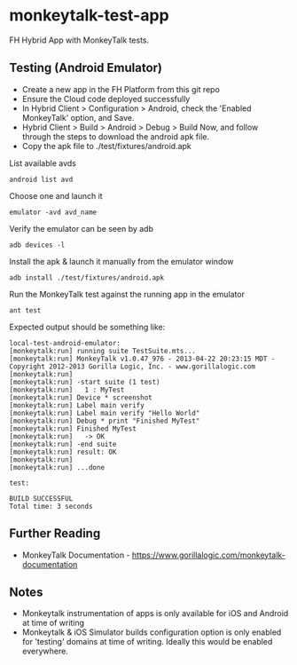 monkeytalk-test-app
===================

FH Hybrid App with MonkeyTalk tests.

Testing (Android Emulator)
-------

* Create a new app in the FH Platform from this git repo
* Ensure the Cloud code deployed successfully
* In Hybrid Client > Configuration > Android, check the 'Enabled MonkeyTalk' option, and Save.
* Hybrid Client > Build > Android > Debug > Build Now, and follow through the steps to download the android apk file.
* Copy the apk file to ./test/fixtures/android.apk

List available avds

    android list avd

Choose one and launch it

    emulator -avd avd_name

Verify the emulator can be seen by adb

    adb devices -l

Install the apk & launch it manually from the emulator window

    adb install ./test/fixtures/android.apk

Run the MonkeyTalk test against the running app in the emulator

    ant test

Expected output should be something like:

    local-test-android-emulator:
    [monkeytalk:run] running suite TestSuite.mts...
    [monkeytalk:run] MonkeyTalk v1.0.47_976 - 2013-04-22 20:23:15 MDT - Copyright 2012-2013 Gorilla Logic, Inc. - www.gorillalogic.com
    [monkeytalk:run]
    [monkeytalk:run] -start suite (1 test)
    [monkeytalk:run]   1 : MyTest
    [monkeytalk:run] Device * screenshot
    [monkeytalk:run] Label main verify
    [monkeytalk:run] Label main verify "Hello World"
    [monkeytalk:run] Debug * print "Finished MyTest"
    [monkeytalk:run] Finished MyTest
    [monkeytalk:run]   -> OK
    [monkeytalk:run] -end suite
    [monkeytalk:run] result: OK
    [monkeytalk:run]
    [monkeytalk:run] ...done

    test:

    BUILD SUCCESSFUL
    Total time: 3 seconds

Further Reading
--------------

* MonkeyTalk Documentation - https://www.gorillalogic.com/monkeytalk-documentation

Notes
----
* Monkeytalk instrumentation of apps is only available for iOS and Android at time of writing
* Monkeytalk & iOS Simulator builds configuration option is only enabled for 'testing' domains at time of writing. Ideally this would be enabled everywhere.


